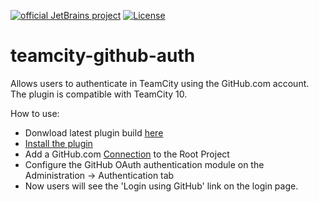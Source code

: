 [![official JetBrains project](http://jb.gg/badges/official-plastic.svg)](https://confluence.jetbrains.com/display/ALL/JetBrains+on+GitHub) [![License](https://img.shields.io/badge/License-Apache%202.0-blue.svg)](https://opensource.org/licenses/Apache-2.0) 
# teamcity-github-auth

Allows users to authenticate in TeamCity using the GitHub.com account.
The plugin is compatible with TeamCity 10.

How to use:
* Donwload latest plugin build [here](https://teamcity.jetbrains.com/viewType.html?buildTypeId=TeamCityPluginsByJetBrains_Build_2&guest=1)
* [Install the plugin](https://confluence.jetbrains.com/display/TCDL/Installing+Additional+Plugins)
* Add a GitHub.com [Connection](https://confluence.jetbrains.com/display/TCDL/Integrating+TeamCity+with+VCS+Hosting+Services) to the Root Project
* Configure the GitHub OAuth authentication module on the Administration -> Authentication tab
* Now users will see the 'Login using GitHub' link on the login page.

